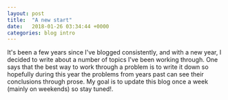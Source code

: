 ```yaml
---
layout: post
title:  "A new start"
date:   2018-01-26 03:34:44 +0000
categories: blog intro
---
```

It's been a few years since I've blogged consistently, and with a new year, I decided to write about a number of topics I've been working through.  One says that the best way to work through a problem is to write it down so hopefully during this year the problems from years past can see their conclusions through prose.  My goal is to update this blog once a week (mainly on weekends) so stay tuned!.

